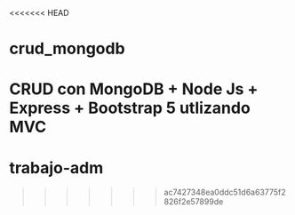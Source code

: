 <<<<<<< HEAD
# crud_mongodb
CRUD con MongoDB + Node Js + Express + Bootstrap 5 utlizando MVC
=======
# trabajo-adm
>>>>>>> ac7427348ea0ddc51d6a63775f2826f2e57899de
